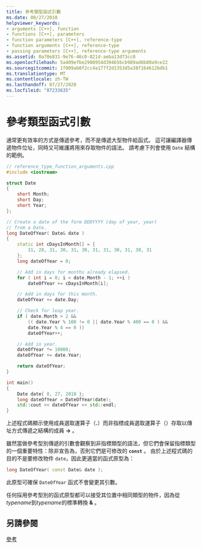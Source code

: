 ```yaml
---
title: 參考類型函式引數
ms.date: 08/27/2018
helpviewer_keywords:
- arguments [C++], function
- functions [C++], parameters
- function parameters [C++], reference-type
- function arguments [C++], reference-type
- passing parameters [C++], reference-type arguments
ms.assetid: 0a70e831-9e76-46c0-821d-aeba13d73cc0
ms.openlocfilehash: 5a409efbe2908954d394656cb989ad6b80a9ce22
ms.sourcegitcommit: 1f009ab0f2cc4a177f2d1353d5a38f164612bdb1
ms.translationtype: MT
ms.contentlocale: zh-TW
ms.lasthandoff: 07/27/2020
ms.locfileid: "87233635"
---
```

# <a name="reference-type-function-arguments"></a>參考類型函式引數

通常更有效率的方式是傳遞參考，而不是傳遞大型物件給函式。 這可讓編譯器傳遞物件位址，同時又可維護將用來存取物件的語法。 請考慮下列會使用 `Date` 結構的範例。

```cpp
// reference_type_function_arguments.cpp
#include <iostream>

struct Date
{
    short Month;
    short Day;
    short Year;
};

// Create a date of the form DDDYYYY (day of year, year)
// from a Date.
long DateOfYear( Date& date )
{
    static int cDaysInMonth[] = {
        31, 28, 31, 30, 31, 30, 31, 31, 30, 31, 30, 31
    };
    long dateOfYear = 0;

    // Add in days for months already elapsed.
    for ( int i = 0; i < date.Month - 1; ++i )
        dateOfYear += cDaysInMonth[i];

    // Add in days for this month.
    dateOfYear += date.Day;

    // Check for leap year.
    if ( date.Month > 2 &&
        (( date.Year % 100 != 0 || date.Year % 400 == 0 ) &&
        date.Year % 4 == 0 ))
        dateOfYear++;

    // Add in year.
    dateOfYear *= 10000;
    dateOfYear += date.Year;

    return dateOfYear;
}

int main()
{
    Date date{ 8, 27, 2018 };
    long dateOfYear = DateOfYear(date);
    std::cout << dateOfYear << std::endl;
}
```

上述程式碼顯示使用成員選取運算子（**.**）而非指標成員選取運算子（）存取以傳址方式傳遞之結構的成員 **->** 。

雖然當做參考型別傳遞的引數會觀察到非指標類型的語法，但它們會保留指標類型的一個重要特性：除非宣告為，否則它們是可修改的 **`const`** 。 由於上述程式碼的目的不是要修改物件 `date`，因此更適當的函式原型為：

```cpp
long DateOfYear( const Date& date );
```

此原型可確保 `DateOfYear` 函式不會變更其引數。

任何採用參考型別的函式原型都可以接受其位置中相同類型的物件，因為從*typename*到*typename*的標準轉換 <strong>&</strong> 。

## <a name="see-also"></a>另請參閱

[參考](../cpp/references-cpp.md)<br/>
